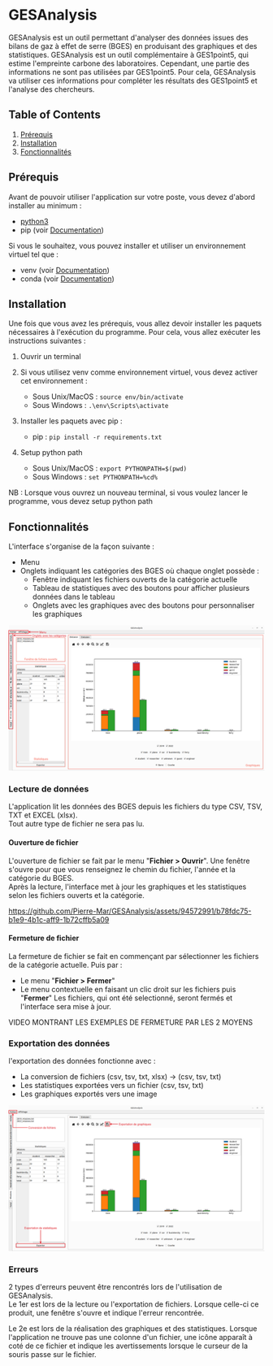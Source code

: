 # GESAnalysis
GESAnalysis est un outil permettant d'analyser des données issues des bilans de gaz à effet de serre (BGES) en produisant des graphiques et des statistiques. GESAnalysis est un outil complémentaire à GES1point5, qui estime l'empreinte carbone des laboratoires. Cependant, une partie des informations ne sont pas utilisées par GES1point5. Pour cela, GESAnalysis va utiliser ces informations pour compléter les résultats des GES1point5 et l'analyse des chercheurs.

## Table of Contents
1. [Prérequis](#prérequis)
2. [Installation](#installation)
3. [Fonctionnalités](#fonctionnalités)

## Prérequis
Avant de pouvoir utiliser l'application sur votre poste, vous devez d'abord installer au minimum :
* [python3](https://www.python.org/downloads/)
* pip (voir [Documentation](https://packaging.python.org/en/latest/tutorials/installing-packages/))


Si vous le souhaitez, vous pouvez installer et utiliser un environnement virtuel tel que :
* venv (voir [Documentation](https://packaging.python.org/en/latest/guides/installing-using-pip-and-virtual-environments/))
* conda (voir [Documentation](https://docs.conda.io/projects/conda/en/latest/user-guide/install/index.html))

## Installation
Une fois que vous avez les prérequis, vous allez devoir installer les paquets nécessaires à l'exécution du programme. Pour cela, vous allez exécuter les instructions suivantes :

1. Ouvrir un terminal


2. Si vous utilisez venv comme environnement virtuel, vous devez activer cet environnement :
    * Sous Unix/MacOS : `source env/bin/activate`
    * Sous Windows : `.\env\Scripts\activate`


3. Installer les paquets avec pip :
    * pip : `pip install -r requirements.txt`


4. Setup python path
    * Sous Unix/MacOS : `export PYTHONPATH=$(pwd)`
    * Sous Windows : `set PYTHONPATH=%cd%`


NB : Lorsque vous ouvrez un nouveau terminal, si vous voulez lancer le programme, vous devez setup python path

## Fonctionnalités

L'interface s'organise de la façon suivante :
* Menu
* Onglets indiquant les catégories des BGES où chaque onglet possède :
    - Fenêtre indiquant les fichiers ouverts de la catégorie actuelle
    - Tableau de statistiques avec des boutons pour afficher plusieurs données dans le tableau
    - Onglets avec les graphiques avec des boutons pour personnaliser les graphiques  

![](.assets_readme/interface.png)

### Lecture de données

L'application lit les données des BGES depuis les fichiers du type CSV, TSV, TXT et EXCEL (xlsx).  
Tout autre type de fichier ne sera pas lu.

#### Ouverture de fichier

L'ouverture de fichier se fait par le menu "**Fichier > Ouvrir**". Une fenêtre s'ouvre pour que vous renseignez le chemin du fichier, l'année et la catégorie du BGES.  
Après la lecture, l'interface met à jour les graphiques et les statistiques selon les fichiers ouverts et la catégorie.  

https://github.com/Pierre-Mar/GESAnalysis/assets/94572991/b78fdc75-b1e9-4b1c-aff9-1b72cffb5a09

#### Fermeture de fichier

La fermeture de fichier se fait en commençant par sélectionner les fichiers de la catégorie actuelle. Puis par :
* Le menu "**Fichier > Fermer**"
* Le menu contextuelle en faisant un clic droit sur les fichiers puis "**Fermer**"
Les fichiers, qui ont été selectionné, seront fermés et l'interface sera mise à jour.

VIDEO MONTRANT LES EXEMPLES DE FERMETURE PAR LES 2 MOYENS


### Exportation des données

l'exportation des données fonctionne avec :
* La conversion de fichiers (csv, tsv, txt, xlsx) -> (csv, tsv, txt)
* Les statistiques exportées vers un fichier (csv, tsv, txt)
* Les graphiques exportés vers une image  

![](.assets_readme/export_buttons.png)

### Erreurs

2 types d'erreurs peuvent être rencontrés lors de l'utilisation de GESAnalysis.  
Le 1er est lors de la lecture ou l'exportation de fichiers. Lorsque celle-ci ce produit, une fenêtre s'ouvre et indique l'erreur rencontrée.


Le 2e est lors de la réalisation des graphiques et des statistiques. Lorsque l'application ne trouve pas une colonne d'un fichier, une icône apparaît à coté de ce fichier et indique les avertissements lorsque le curseur de la souris passe sur le fichier.
